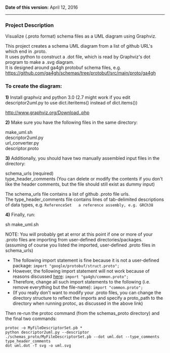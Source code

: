 **Date of this version:** April 12, 2016

* * * * * * * * * *

### Project Description

Visualize (.proto format) schema files as a UML diagram using Graphviz.

This project creates a schema UML diagram from a list of github URL's which end in .proto.  
It uses python to construct a .dot file, which is read by Graphviz's dot program to make a .svg diagram.  
It is designed around ga4gh protobuf schema files, e.g. https://github.com/ga4gh/schemas/tree/protobuf/src/main/proto/ga4gh

### To create the diagram:

**1)** Install graphviz and python 3.0 (2.7 might work if you edit descriptor2uml.py to use dict.iteritems() instead of dict.items())

http://www.graphviz.org/Download..php

**2)** Make sure you have the following files in the same directory:

make_uml.sh  
descriptor2uml.py  
url_converter.py  
descriptor.proto  

**3)** Additionally, you should have two manually assembled input files in the directory:

schema_urls (required)  
type_header_comments (You can delete or modify the contents if you don't like the header comments, but the file should still exist as dummy input)

The schema_urls file contains a list of github .proto file urls.  
The type_header_comments file contains lines of tab-delimited descriptions of data types, e.g.
`ReferenceSet	a reference assembly, e.g. GRCh38`

**4)** Finally, run:

sh make_uml.sh

NOTE: You will probably get at error at this point if one or more of your .proto files are importing from user-defined directories/packages. (assuming of course you listed the imported, user-defined .proto files in schema_urls)  
* The following import statement is fine because it is not a user-defined package: `import "google/protobuf/struct.proto";`   
* However, the following import statement will not work because of reasons discussed [here](http://stackoverflow.com/a/5439189): `import "ga4gh/common.proto";`  
* Therefore, change all such import statements to the following (i.e. remove everything but the file-name): `import "common.proto";`  
* (If you really don't want to modify your .proto files, you can change the directory structure to reflect the imports and specify a proto_path to the directory when running protoc, as discussed in the above link)

Then re-run the protoc command (from the schemas_proto directory) and the final two commands:

`protoc -o MyFileDescriptorSet.pb *`  
`python descriptor2uml.py --descriptor ./schemas_proto/MyFileDescriptorSet.pb --dot uml.dot --type_comments type_header_comments`  
`dot uml.dot -T svg -o uml.svg`
